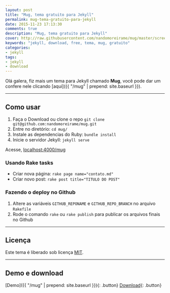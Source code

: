 ```yaml
---
layout: post
title: "Mug, tema gratuito para Jekyll"
permalink: mug-tema-gratuito-para-jekyll
date: 2015-11-23 17:13:30
comments: true
description: "Mug, tema gratuito para Jekyll"
cover: http://raw.githubusercontent.com/nandomoreirame/mug/master/screenshot.png
keywords: "jekyll, download, free, tema, mug, gratuito"
categories:
- jekyll
tags:
- jekyll
- download
---
```


Olá galera, fiz mais um tema para Jekyll chamado **Mug**, você pode dar um confere nele clicando [aqui]({{ "/mug" | prepend: site.baseurl }}).

---

## Como usar

1. Faça o Download ou clone o repo `git clone git@github.com:nandomoreirame/mug.git`
2. Entre no diretório: `cd mug/`
3. Instale as dependencias do Ruby: `bundle install`
4. Inicie o servidor Jekyll: `jekyll serve`

Acesse, [localhost:4000/mug](http://localhost:4000/mug)

### Usando Rake tasks

* Criar nova página: `rake page name="contato.md"`
* Criar novo post: `rake post title="TITULO DO POST"`

### Fazendo o deploy no Github

1. Altere as variáveis `GITHUB_REPONAME` e `GITHUB_REPO_BRANCH` no arquivo `Rakefile`
2. Rode o comando `rake` ou `rake publish` para publicar os arquivos finais no Github

---

## Licença

Este tema é liberado sob licença [MIT](https://github.com/nandomoreirame/mug/blob/master/LICENSE).

---

## Demo e download

[Demo]({{ "/mug" | prepend: site.baseurl }}){: .button} [Download](https://github.com/nandomoreirame/mug/archive/master.zip){: .button}

